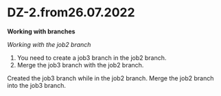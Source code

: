 # DZ-2.from26.07.2022
**Working with branches**

*Working with the job2 branch*
1. You need to create a job3 branch in the job2 branch.
2. Merge the job3 branch with the job2 branch.

Created the job3 branch while in the job2 branch.
Merge the job2 branch into the job3 branch.
